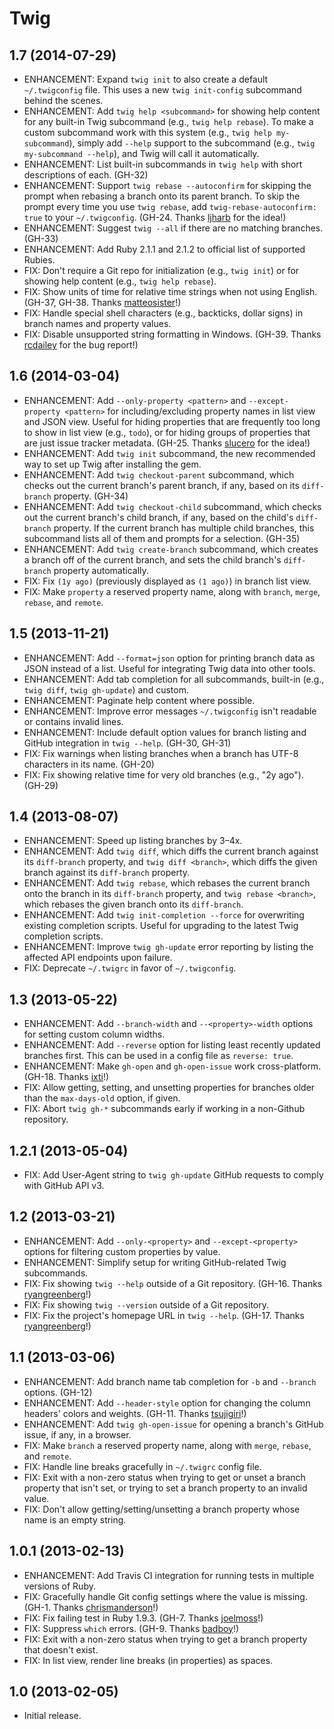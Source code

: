 Twig
====

1.7 (2014-07-29)
----------------
* ENHANCEMENT: Expand `twig init` to also create a default `~/.twigconfig` file.
  This uses a new `twig init-config` subcommand behind the scenes.
* ENHANCEMENT: Add `twig help <subcommand>` for showing help content for any
  built-in Twig subcommand (e.g., `twig help rebase`). To make a custom
  subcommand work with this system (e.g., `twig help my-subcommand`), simply add
  `--help` support to the subcommand (e.g., `twig my-subcommand --help`), and
  Twig will call it automatically.
* ENHANCEMENT: List built-in subcommands in `twig help` with short descriptions
  of each. (GH-32)
* ENHANCEMENT: Support `twig rebase --autoconfirm` for skipping the prompt when
  rebasing a branch onto its parent branch. To skip the prompt every time you
  use `twig rebase`, add `twig-rebase-autoconfirm: true` to your
  `~/.twigconfig`. (GH-24. Thanks [ljharb](https://github.com/ljharb) for the
  idea!)
* ENHANCEMENT: Suggest `twig --all` if there are no matching branches. (GH-33)
* ENHANCEMENT: Add Ruby 2.1.1 and 2.1.2 to official list of supported Rubies.
* FIX: Don't require a Git repo for initialization (e.g., `twig init`) or for
  showing help content (e.g., `twig help rebase`).
* FIX: Show units of time for relative time strings when not using English.
  (GH-37, GH-38. Thanks [matteosister](https://github.com/matteosister)!)
* FIX: Handle special shell characters (e.g., backticks, dollar signs) in branch
  names and property values.
* FIX: Disable unsupported string formatting in Windows. (GH-39. Thanks
  [rcdailey](https://github.com/rcdailey) for the bug report!)

1.6 (2014-03-04)
----------------
* ENHANCEMENT: Add `--only-property <pattern>` and `--except-property <pattern>`
  for including/excluding property names in list view and JSON view. Useful for
  hiding properties that are frequently too long to show in list view (e.g.,
  `todo`), or for hiding groups of properties that are just issue tracker
  metadata. (GH-25. Thanks [slucero](https://github.com/slucero) for the idea!)
* ENHANCEMENT: Add `twig init` subcommand, the new recommended way to set up
  Twig after installing the gem.
* ENHANCEMENT: Add `twig checkout-parent` subcommand, which checks out the
  current branch's parent branch, if any, based on its `diff-branch` property.
  (GH-34)
* ENHANCEMENT: Add `twig checkout-child` subcommand, which checks out the
  current branch's child branch, if any, based on the child's `diff-branch`
  property. If the current branch has multiple child branches, this subcommand
  lists all of them and prompts for a selection. (GH-35)
* ENHANCEMENT: Add `twig create-branch` subcommand, which creates a branch off
  of the current branch, and sets the child branch's `diff-branch` property
  automatically.
* FIX: Fix `(1y ago)` (previously displayed as `(1 ago)`) in branch list view.
* FIX: Make `property` a reserved property name, along with `branch`, `merge`,
  `rebase`, and `remote`.

1.5 (2013-11-21)
----------------
* ENHANCEMENT: Add `--format=json` option for printing branch data as JSON
  instead of a list. Useful for integrating Twig data into other tools.
* ENHANCEMENT: Add tab completion for all subcommands, built-in (e.g., `twig
  diff`, `twig gh-update`) and custom.
* ENHANCEMENT: Paginate help content where possible.
* ENHANCEMENT: Improve error messages `~/.twigconfig` isn't readable or contains
  invalid lines.
* ENHANCEMENT: Include default option values for branch listing and GitHub
  integration in `twig --help`. (GH-30, GH-31)
* FIX: Fix warnings when listing branches when a branch has UTF-8 characters in
  its name. (GH-20)
* FIX: Fix showing relative time for very old branches (e.g., "2y ago"). (GH-29)

1.4 (2013-08-07)
----------------
* ENHANCEMENT: Speed up listing branches by 3–4x.
* ENHANCEMENT: Add `twig diff`, which diffs the current branch against its
  `diff-branch` property, and `twig diff <branch>`, which diffs the given branch
  against its `diff-branch` property.
* ENHANCEMENT: Add `twig rebase`, which rebases the current branch onto the
  branch in its `diff-branch` property, and `twig rebase <branch>`, which
  rebases the given branch onto its `diff-branch`.
* ENHANCEMENT: Add `twig init-completion --force` for overwriting existing
  completion scripts. Useful for upgrading to the latest Twig completion
  scripts.
* ENHANCEMENT: Improve `twig gh-update` error reporting by listing the affected
  API endpoints upon failure.
* FIX: Deprecate `~/.twigrc` in favor of `~/.twigconfig`.

1.3 (2013-05-22)
----------------
* ENHANCEMENT: Add `--branch-width` and `--<property>-width` options for setting
  custom column widths.
* ENHANCEMENT: Add `--reverse` option for listing least recently updated
  branches first. This can be used in a config file as `reverse: true`.
* ENHANCEMENT: Make `gh-open` and `gh-open-issue` work cross-platform.
  (GH-18. Thanks [ixti](https://github.com/ixti)!)
* FIX: Allow getting, setting, and unsetting properties for branches older than
  the `max-days-old` option, if given.
* FIX: Abort `twig gh-*` subcommands early if working in a non-Github
  repository.

1.2.1 (2013-05-04)
------------------
* FIX: Add User-Agent string to `twig gh-update` GitHub requests to comply with
  GitHub API v3.

1.2 (2013-03-21)
----------------
* ENHANCEMENT: Add `--only-<property>` and `--except-<property>` options for
  filtering custom properties by value.
* ENHANCEMENT: Simplify setup for writing GitHub-related Twig subcommands.
* FIX: Fix showing `twig --help` outside of a Git repository. (GH-16. Thanks
  [ryangreenberg](https://github.com/ryangreenberg)!)
* FIX: Fix showing `twig --version` outside of a Git repository.
* FIX: Fix the project's homepage URL in `twig --help`. (GH-17. Thanks
  [ryangreenberg](https://github.com/ryangreenberg)!)

1.1 (2013-03-06)
----------------
* ENHANCEMENT: Add branch name tab completion for `-b` and `--branch` options.
  (GH-12)
* ENHANCEMENT: Add `--header-style` option for changing the column headers'
  colors and weights. (GH-11. Thanks [tsujigiri](https://github.com/tsujigiri)!)
* ENHANCEMENT: Add `twig gh-open-issue` for opening a branch's GitHub issue, if
  any, in a browser.
* FIX: Make `branch` a reserved property name, along with `merge`, `rebase`, and
  `remote`.
* FIX: Handle line breaks gracefully in `~/.twigrc` config file.
* FIX: Exit with a non-zero status when trying to get or unset a branch property
  that isn't set, or trying to set a branch property to an invalid value.
* FIX: Don't allow getting/setting/unsetting a branch property whose name is an
  empty string.

1.0.1 (2013-02-13)
------------------
* ENHANCEMENT: Add Travis CI integration for running tests in multiple versions
  of Ruby.
* FIX: Gracefully handle Git config settings where the value is missing.
  (GH-1. Thanks [chrismanderson](https://github.com/chrismanderson)!)
* FIX: Fix failing test in Ruby 1.9.3.
  (GH-7. Thanks [joelmoss](https://github.com/joelmoss)!)
* FIX: Suppress `which` errors.
  (GH-9. Thanks [badboy](https://github.com/badboy)!)
* FIX: Exit with a non-zero status when trying to get a branch property that
  doesn't exist.
* FIX: In list view, render line breaks (in properties) as spaces.

1.0 (2013-02-05)
----------------
* Initial release.
